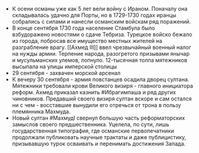 * К осени османы уже как 5 лет вели войну с Ираном. Поначалу она складывалась удачно для Порты, но в 1729-1730 годах иранцы собрались с силами и нанесли османским войскам ряд поражений. 
* В конце сентября 1730 года население Стамбула было взбудоражено новостями о сдаче Тебриза. Турецкое войско бежало из города, побросав все имущество местных жителей на разграбление врагу. [[Ахмед III]] ввел чрезвычайный военный налог на нужды армии. Терпение народа, разогретого призывами янычар и мусульманских улемов, лопнуло. 12-тысячная толпа мятежников высыпала на улицы имперской столицы
* 29 сентября - захвачен морской арсенал
* К вечеру 30 сентября - армия повстанцев осадила дворец султана. Мятежники требовали крови Великого визиря - главного инициатора реформ. Ахмед приказал казнить #Ибрагимпаша и ряд других чиновников. Предавший своего визиря султан вскоре и сам остался ни с чем - восставшие вынудили его отречься от трона в пользу племянника Махмуда.  
* Новый султан #МахмудI свернул большую часть реформаторских замыслов своего предшественника. Уцелела, по сути, лишь государственная типография, где османские первопечатники продолжали публиковать научные трактаты и даже публицистику, призывавшую турок осваивать и перенимать достижения Запада.